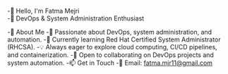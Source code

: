 -👋 Hello, I'm Fatma Mejri                                                                                                     
-🚀 DevOps & System Administration Enthusiast

-🌟 About Me
-👀 Passionate about DevOps, system administration, and automation.
-🌱 Currently learning Red Hat Certified System Administrator (RHCSA).
-💡 Always eager to explore cloud computing, CI/CD pipelines, and containerization.
-💞️ Open to collaborating on DevOps projects and system automation.
-📫 Get in Touch
-📩 Email: fatma.mjr11@gmail.com


<!---  
FatmaMejri1/FatmaMejri1 is a ✨ special ✨ repository because its `README.md` (this file) appears on your GitHub profile.  
You can click the Preview link to take a look at your changes.  
--->
